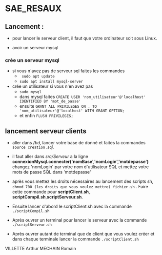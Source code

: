 # SAE_RESAUX


## Lancement :


- pour lancer le serveur client, il faut que votre ordinateur soit sous Linux.
  
- avoir un serveur mysql

### crée un serveur mysql

- si vous n'avez pas de serveur sql faites les commandes
  -  ``` sudo apt update```
  -  ``` sudo apt install mysql-server ```
- crée un utilisateur  si vous n'en avez pas
  - ``` sudo mysql ```
  -  dans mysql faites ```CREATE USER 'nom_utilisateur'@'localhost' IDENTIFIED BY 'mot_de_passe' ```
  -  ensuite ```GRANT ALL PRIVILEGES ON . TO 'nom_utilisateur'@'localhost' WITH GRANT OPTION;```
  -  et enfin ```FLUSH PRIVILEGES;```

## lancement serveur clients
- aller dans */bd*, lancer votre base de donné et faites la commandes ```source creation.sql```
- il faut aller dans *src/Serveur* a la ligne **connexionMysql.connecter('nomBase','nomLogin','motdepasse')**
  changez 'nomLogin' par votre nom d'utilisateur SQL et mettez votre mots de passe SQL dans 'motdepasse'
- après vous mettez les droits nécessaires au lancement des scripts sh, ``` chmod 700 (les droits que vous voulez mettre) fichier.sh``` . Faire cette commande pour **scriptClient.sh**, **scriptCompil.sh**,**scriptServeur.sh**.


- Ensuite lancer d'abord le scriptClient.sh avec la commande ```./scriptCompil.sh```


- Après ouvrer un terminal pour lancer le serveur avec la commande ```./scriptServeur.sh```


- Après ouvrer autant de terminal que de client que vous voulez créer et dans chaque terminale lancer la commande ```./scriptClient.sh```



VILLETTE Arthur
MECHAIN Romain
